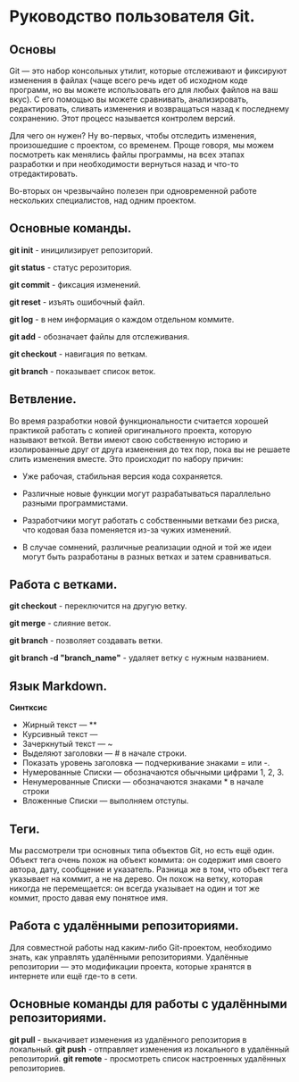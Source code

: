 # Руководство пользователя Git.
## Основы
Git — это набор консольных утилит, которые отслеживают и фиксируют изменения в файлах (чаще всего речь идет об исходном коде программ, но вы можете использовать его для любых файлов на ваш вкус). С его помощью вы можете сравнивать, анализировать, редактировать, сливать изменения и возвращаться назад к последнему сохранению. Этот процесс называется контролем версий.

Для чего он нужен? Ну во-первых, чтобы отследить изменения, произошедшие с проектом, со временем. Проще говоря, мы можем посмотреть как менялись файлы программы, на всех этапах разработки и при необходимости вернуться назад и что-то отредактировать.

Во-вторых он чрезвычайно полезен при одновременной работе нескольких специалистов, над одним проектом.
 ##  Основные команды.
 **git init** - иницилизирует репозиторий.

 **git status** - статус рерозитория.

 **git commit** - фиксация изменений.

 **git reset** - изъять ошибочный файл.

 **git log** - в нем информация о каждом отдельном коммите.

**git add** - обозначает файлы для отслеживания.

**git checkout** - навигация по веткам.

**git branch** - показывает список веток.

## Ветвление.
Во время разработки новой функциональности считается хорошей практикой работать с копией оригинального проекта, которую называют веткой. Ветви имеют свою собственную историю и изолированные друг от друга изменения до тех пор, пока вы не решаете слить изменения вместе. Это происходит по набору причин:

* Уже рабочая, стабильная версия кода сохраняется.

* Различные новые функции могут разрабатываться параллельно разными программистами.

* Разработчики могут работать с собственными ветками без риска, что кодовая база поменяется из-за чужих изменений.

* В случае сомнений, различные реализации одной и той же идеи могут быть разработаны в разных ветках и затем сравниваться.

## Работа с ветками.

**git checkout** - переключится на другую ветку.

**git merge** - слияние веток.

**git branch** - позволяет создавать ветки.

**git branch -d "branch_name"** - удаляет ветку с нужным названием.

 ## Язык Markdown.

**Синтксис**

* Жирный текст — ** 
* Курсивный текст — 
* Зачеркнутый текст — ~
* Выделяют заголовки — # в начале строки.
* Показать уровень заголовка —
подчеркивание знаками = или -.
* Нумерованные Списки —
обозначаются обычными
цифрами 1, 2, 3.
* Ненумерованные Списки —
обозначаются знаками *
в начале строки
* Вложенные Списки —
выполняем отступы.


## Теги.


Мы рассмотрели три основных типа объектов Git, но есть ещё один. Объект тега очень похож на объект коммита: он содержит имя своего автора, дату, сообщение и указатель. Разница же в том, что объект тега указывает на коммит, а не на дерево. Он похож на ветку, которая никогда не перемещается: он всегда указывает на один и тот же коммит, просто давая ему понятное имя.

## Работа c удалёнными репозиториями.
Для совместной работы над каким-либо Git-проектом, необходимо знать, как управлять удалёнными репозиториями. Удалённые репозитории — это модификации проекта, которые хранятся в интернете или ещё где-то в сети.
## Основные команды для работы с удалёнными репозиториями.
 **git pull** - выкачивает изменения из удалённого репозитория в локальный.
 **git push** - отправляет изменения из локального в удалённый репозиторий.
 **git remote** - просмотреть список настроенных удалённых репозиториев.